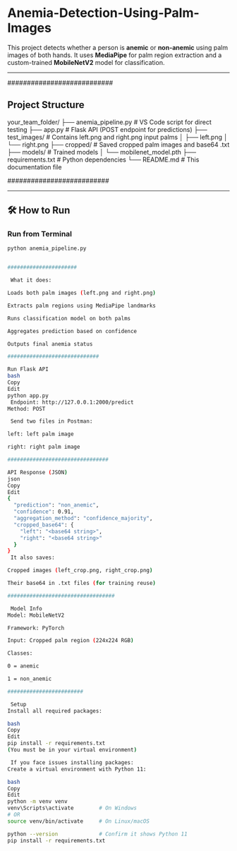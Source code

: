 # Anemia-Detection-Using-Palm-Images

This project detects whether a person is **anemic** or **non-anemic** using palm images of both hands. It uses **MediaPipe** for palm region extraction and a custom-trained **MobileNetV2** model for classification.

---

###########################

##  Project Structure

your_team_folder/
├── anemia_pipeline.py # VS Code script for direct testing
├── app.py # Flask API (POST endpoint for predictions)
├── test_images/ # Contains left.png and right.png input palms
│ ├── left.png
│ └── right.png
├── cropped/ # Saved cropped palm images and base64 .txt
├── models/ # Trained models
│ └── mobilenet_model.pth
├── requirements.txt # Python dependencies
└── README.md # This documentation file

##########################

---

## 🛠 How to Run

###  Run from Terminal

```bash
python anemia_pipeline.py


######################

 What it does:

Loads both palm images (left.png and right.png)

Extracts palm regions using MediaPipe landmarks

Runs classification model on both palms

Aggregates prediction based on confidence

Outputs final anemia status

#############################

Run Flask API
bash
Copy
Edit
python app.py
 Endpoint: http://127.0.0.1:2000/predict
Method: POST

 Send two files in Postman:

left: left palm image

right: right palm image

################################

API Response (JSON)
json
Copy
Edit
{
  "prediction": "non_anemic",
  "confidence": 0.91,
  "aggregation_method": "confidence_majority",
  "cropped_base64": {
    "left": "<base64 string>",
    "right": "<base64 string>"
  }
}
 It also saves:

Cropped images (left_crop.png, right_crop.png)

Their base64 in .txt files (for training reuse)

##################################

 Model Info
Model: MobileNetV2

Framework: PyTorch

Input: Cropped palm region (224x224 RGB)

Classes:

0 = anemic

1 = non_anemic

########################

 Setup
Install all required packages:

bash
Copy
Edit
pip install -r requirements.txt
(You must be in your virtual environment)

 If you face issues installing packages:
Create a virtual environment with Python 11:

bash
Copy
Edit
python -m venv venv
venv\Scripts\activate        # On Windows
# OR
source venv/bin/activate     # On Linux/macOS

python --version             # Confirm it shows Python 11
pip install -r requirements.txt
